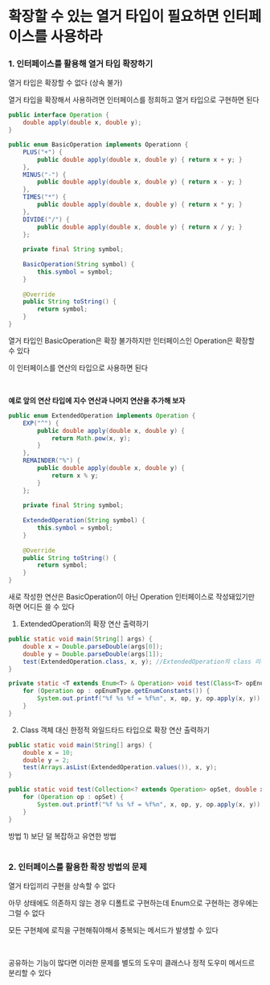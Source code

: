 # 확장할 수 있는 열거 타입이 필요하면 인터페이스를 사용하라

### 1. 인터페이스를 활용해 열거 타입 확장하기

열거 타입은 확장할 수 없다 (상속 불가)

열거 타입을 확장해서 사용하려면 인터페이스를 정희하고 열거 타입으로 구현하면 된다

```java
public interface Operation {
    double apply(double x, double y);
}
```

```java
public enum BasicOperation implements Operationn {
    PLUS("+") {
        public double apply(double x, double y) { return x + y; }
    },
    MINUS("-") {
        public double apply(double x, double y) { return x - y; }
    },
    TIMES("*") {
        public double apply(double x, double y) { return x * y; }
    },
    DIVIDE("/") {
        public double apply(double x, double y) { return x / y; }
    };
    
    private final String symbol;
    
    BasicOperation(String symbol) {
        this.symbol = symbol;
    }
    
    @Override
    public String toString() {
        return symbol;
    }
}
```

열거 타입인 BasicOperation은 확장 불가하지만 인터페이스인 Operation은 확장할 수 있다

이 인터페이스를 연산의 타입으로 사용하면 된다

<br>

__예로 앞의 연산 타입에 지수 연산과 나머지 연산을 추가해 보자__

```java
public enum ExtendedOperation implements Operation {
    EXP("^") {
        public double apply(double x, double y) {
            return Math.pow(x, y);
        }
    },
    REMAINDER("%") {
        public double apply(double x, double y) {
            return x % y;
        }
    };
    
    private final String symbol;
    
    ExtendedOperation(String symbol) {
        this.symbol = symbol;
    }
    
    @Override
    public String toString() {
        return symbol;
    }
}
```

새로 작성한 연산은 BasicOperation이 아닌 Operation 인터페이스로 작성돼있기만 하면 어디든 쓸 수 있다

1) ExtendedOperation의 확장 연산 출력하기

```java
public static void main(String[] args) {
    double x = Double.parseDouble(args[0]);
    double y = Double.parseDouble(args[1]);
    test(ExtendedOperation.class, x, y); //ExtendedOperation의 class 리터럴을 넘겨 확장된 연산들 알려줌
}

private static <T extends Enum<T> & Operation> void test(Class<T> opEnumType, double x, double y) { //Class 객체가 열거타입이면서 Operation의 하위 타입이어야 한다는 뜻
    for (Operation op : opEnumType.getEnumConstants()) {
        System.out.printf("%f %s %f = %f%n", x, op, y, op.apply(x, y));
    }
}
```

2) Class 객체 대신 한정적 와일드타드 타입으로 확장 연산 출력하기

```java
public static void main(String[] args) {
    double x = 10;
    double y = 2;
    test(Arrays.asList(ExtendedOperation.values()), x, y);
}

public static void test(Collection<? extends Operation> opSet, double x, double y) {
    for (Operation op : opSet) {
        System.out.printf("%f %s %f = %f%n", x, op, y, op.apply(x, y));
    }
}
```

방법 1) 보단 덜 복잡하고 유연한 방법

#
### 2. 인터페이스를 활용한 확장 방법의 문제
열거 타입끼리 구현을 상속할 수 없다

아무 상태에도 의존하지 않는 경우 디폴트로 구현하는데 Enum으로 구현하는 경우에는 그럴 수 없다

모든 구현체에 로직을 구현해줘야해서 중복되는 메서드가 발생할 수 있다

<br>

공유하는 기능이 많다면 이러한 문제를 별도의 도우미 클래스나 정적 도우미 메서드르 분리할 수 있다




